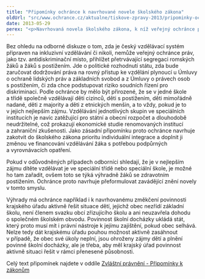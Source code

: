 ```yaml
---
title: "Připomínky ochránce k navrhované novele školského zákona"
oldUrl: "src/www.ochrance.cz/aktualne/tiskove-zpravy-2013/pripominky-ochrance-k-navrhovane-novele-skolskeho-zakona"
date: 2013-05-29
perex: "<p>Navrhovaná novela školského zákona, k níž veřejný ochránce práv připojil své připomínky, je pro něj spíše zklamáním. Četné diskuze odborníků v uplynulém roce ukázaly, že český vzdělávací systém vyžaduje radikální změnu přístupu všech klíčových aktérů – zřizovatelů skol, rodičů, pedagogů, odborníků v oblasti zdravotnictví i orgánů státní správy. Předložený návrh novely školského zákona je však kompromisem, který podle ochránce zásadní změnu praxe nepřinese.</p>"
---
```


<!-- imported from the old website -->

<p>Bez ohledu na odborné diskuze o tom, zda je český vzdělávací systém připraven na inkluzivní vzdělávání či nikoli, nemůže veřejný ochránce práv, jako tzv. antidiskriminační místo, přihlížet přetrvávající segregaci romských žáků a žáků s postižením. Jde o politické rozhodnutí státu, zda bude zaručovat dodržování práva na rovný přístup ke vzdělání plynoucí u Úmluvy o ochraně lidských práv a základních svobod a z Úmluvy o právech osob s postižením, či zda chce podstupovat riziko soudních řízení pro diskriminaci. Podle ochránce by mělo být přirozené, že se v jedné škole a třídě společně vzdělávají děti cizinců, děti s postižením, děti mimořádně nadané, děti z majority a děti z etnických menšin, a to vždy, pokud je to v jejich nejlepším zájmu. Vzdělávání jednotlivých skupin ve speciálních institucích je navíc zatěžující pro státní a obecní rozpočet a dlouhodobě neudržitelné, což prokazují ekonomické studie renomovaných institucí a zahraniční zkušenosti. Jako zásadní připomínku proto ochránce navrhuje zakotvit do školského zákona prioritu individuální integrace a doplnit ji změnou ve financování vzdělávání žáka s potřebou podpůrných a vyrovnávacích opatření.</p><p>Pokud v odůvodněných případech odborníci shledají, že je v nejlepším zájmu dítěte vzdělávat je ve speciální třídě nebo speciální škole, je možné ho tam zařadit, ovšem toto se týká výhradně žáků se zdravotním postižením. Ochránce proto navrhuje přeformulovat zavádějící znění novely v tomto smyslu.</p><p>Výhrady má ochránce například i k navrhovanému změkčení povinnosti krajského úřadu aktivně řešit situace dětí, jejichž obec nezřídí základní školu, není členem svazku obcí zřizujícího školu a ani neuzavřela dohodu o společném školském obvodu. Povinnost školní docházky ukládá stát, který proto musí mít i právní nástroje k jejímu zajištění, pokud obec selhává. Nelze tedy dát krajskému úřadu pouhou možnost aktivně zasáhnout v případě, že obec své úkoly neplní, jsou ohroženy zájmy dětí a plnění povinné školní docházky, ale je třeba, aby měl krajský úřad povinnost aktivně situaci řešit v rámci přenesené působnosti.</p><p>Celý text připomínek najdete v oddíle <a href="https://www.ochrance.cz/zvlastni-opravneni/pripominky-k-zakonum/">Zvláštní právnění - Připomínky k zákonům</a></p>
